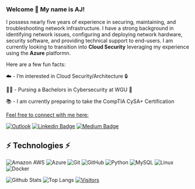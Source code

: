 ### Welcome 👋 My name is AJ!

<!-- Introduce yourself and give a brief introduction about yourself here.  Also include what tech you're interested in and what you are currently learning -->
I possess nearly five years of experience in securing, maintaining, and troubleshooting network infrastructure. I have a strong background in identifying network issues, configuring and deploying network hardware, security software, and providing technical support to end-users. I am currently looking to transition into **Cloud Security** leveraging my experience using the **Azure** platformn.

Here are a few fun facts:


☁️ -  I’m interested in Cloud Security/Architecture 🔒


👨‍🎓 - Pursing a Bachelors in Cybersecurity at WGU 🦉


📚 - I am currently preparing to take the CompTIA CySA+ Certification


<ins>Feel free to connect with me here:</ins>

<!-- Replace the fields below with the information requested. Remember to remove the encapsulating <> characters. For spaces in names, use %20 (e.g. Broadus%20Palmer) -->

[![Outlook](https://img.shields.io/badge/Nija.Griffin@outlook.com-0078D4?style=for-the-badge&logo=microsoft-outlook&logoColor=white=mailto:nija.griffin@outlook.com)](mailto:nija.griffin@outlook.com)
[![Linkedin Badge](https://img.shields.io/badge/-Nija%20Griffin-blue?style=flat-square&logo=Linkedin&logoColor=white&link=https://www.linkedin.com/in/nija-griffin/)](https://www.linkedin.com/in/nija-griffin/)
[![Medium Badge](https://img.shields.io/badge/Nija%20Griffin-12100E?style=flat-square&logo=medium&logoColor=white&link=https://medium.com/@nijagriffin)](https://medium.com/@nijagriffin)

## ⚡ Technologies ⚡️

<!-- Check out the Badges folder for more badges -->

![Amazon AWS](https://img.shields.io/badge/Amazon%20AWS-232F3E?style=flat-square&logo=amazon-aws)
![Azure](https://img.shields.io/badge/azure-%230072C6.svg?style=for-the-badge&logo=microsoftazure&logoColor=white)
![Git](https://img.shields.io/badge/-Git-black?style=flat-square&logo=git)
![GitHub](https://img.shields.io/badge/-GitHub-181717?style=flat-square&logo=github)
![Python](https://img.shields.io/badge/-Python-black?style=flat-square&logo=Python)
![MySQL](https://img.shields.io/badge/mysql-%2300000f.svg?style=for-the-badge&logo=mysql&logoColor=white)
![Linux](https://img.shields.io/badge/Linux-FCC624?style=flat-square&logo=linux&logoColor=black)
![Docker](https://img.shields.io/badge/docker-%230db7ed.svg?style=for-the-badge&logo=docker&logoColor=white)

<!-- Replace the fields below with the information requested. Remember to remove the encapsulating <> characters. -->

![Github Stats](https://github-readme-stats.vercel.app/api?username=nijag&count_private=true&show_icons=true&include_all_commits=true)
![Top Langs](https://github-readme-stats.vercel.app/api/top-langs/?username=nijag&hide=TeX&layout=compact)
[![Visitors](https://api.visitorbadge.io/api/visitors?path=nijag%2Fnijag&label=VISITORS&countColor=%23263759)](https://visitorbadge.io/status?path=nijag%2nijag)
